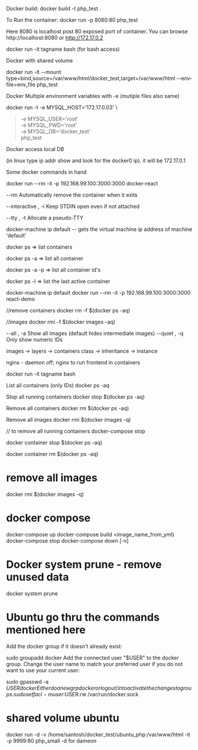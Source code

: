 
Docker build: 
docker build -t php_test .

To Run the container:
docker run -p 8080:80 php_test

Here 8080 is localhost post 80 exposed port of container. You can browse http://localhost:8080 or http://172.17.0.2

docker run -it tagname bash
(for bash access)

Docker with shared volume 

docker run -it --mount type=bind,source=/var/www/html/docker_test,target=/var/www/html  --env-file=env_file php_test 

Docker Multiple environment variables with -e (mutiple files also same)

docker run -t -e MYSQL_HOST='172.17.0.03'  \
>  -e MYSQL_USER='root' \
>  -e MYSQL_PWD='root' \
>  -e MYSQL_DB='docker_test' \
>  php_test

Docker access local DB

(in linux type ip addr show and look for the docker0 ip). it will be 172.17.0.1

Some docker commands in hand

docker run --rm -it -p 192.168.99.100:3000:3000 docker-react

--rm		Automatically remove the container when it exits

--interactive , -i		Keep STDIN open even if not attached

--tty , -t		Allocate a pseudo-TTY

docker-machine ip default -- gets the virtual machine ip address of machine 'default'


docker ps => list containers

docker ps -a => list all container

docker ps -a -p => list all container id's

docker ps -l => list the last active container

docker-machine ip default
docker run --rm -it -p 192.168.99.100:3000:3000 react-demo

//remove containers
docker rm -f $(docker ps -aq)

//images
docker rmi -f $(docker images -aq)

--all , -a		Show all images (default hides intermediate images)
--quiet , -q		Only show numeric IDs

images -> layers -> containers
class -> inheritance -> instance 

nginx - daemon off; nginx to run frontend in containers


docker run -it tagname bash

List all containers (only IDs)
docker ps -aq

Stop all running containers
docker stop $(docker ps -aq)

Remove all containers
docker rm $(docker ps -aq)

Remove all images
docker rmi $(docker images -q)

// to remove all running containers
docker-compose stop

docker container stop $(docker ps -aq)

docker container rm $(docker ps -aq)

# remove all images
docker rmi $(docker images -q)

# docker compose
docker-compose up
docker-compose build <image_name_from_yml)
docker-compose stop
docker-compose down [-v]

# Docker system prune - remove unused data
docker system prune

# Ubuntu go thru the commands mentioned here
Add the docker group if it doesn't already exist:

sudo groupadd docker
Add the connected user "$USER" to the docker group. Change the user name to match your preferred user if you do not want to use your current user:

sudo gpasswd -a $USER docker
Either do a newgrp docker or log out/in to activate the changes to groups.
sudo setfacl -m user:$USER:rw /var/run/docker.sock

# shared volume ubuntu
docker run -d -v /home/santosh/docker_test/ubuntu_php:/var/www/html -it  -p 9999:80 php_small 
-d for dameon
